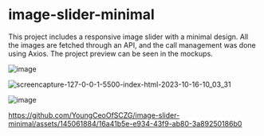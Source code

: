 # image-slider-minimal
This project includes a responsive image slider with a minimal design. All the images are fetched through an API, and the call management was done using Axios. The project preview can be seen in the mockups. 

![image](https://github.com/YoungCeoOfSCZG/image-slider-minimal/assets/145061884/ad786f7f-3390-4047-81d9-101381a84680)

![screencapture-127-0-0-1-5500-index-html-2023-10-16-10_03_31](https://github.com/YoungCeoOfSCZG/image-slider-minimal/assets/145061884/121db7fa-a322-42c7-9222-170ab06f89e5)

![image](https://github.com/YoungCeoOfSCZG/image-slider-minimal/assets/145061884/3461fa4e-1948-458b-968c-bb6988deeebd)

https://github.com/YoungCeoOfSCZG/image-slider-minimal/assets/145061884/16a41b5e-e934-43f9-ab80-3a89250186b0

